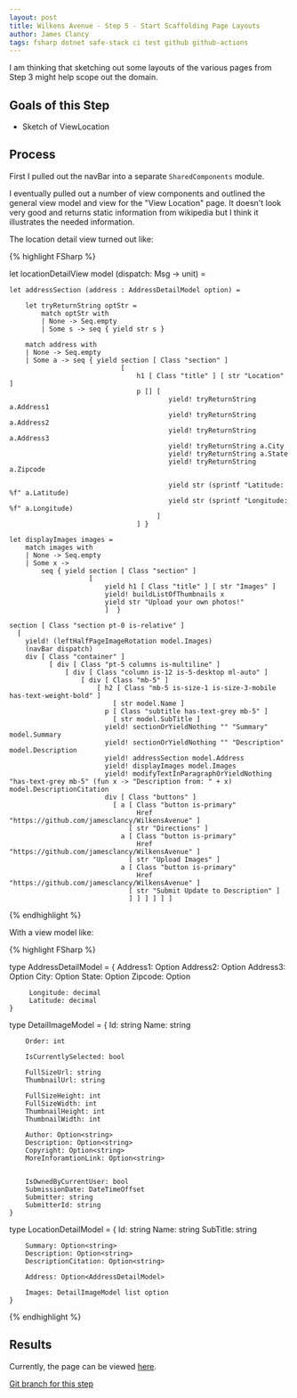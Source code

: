 ```yaml
---
layout: post
title: Wilkens Avenue - Step 5 - Start Scaffolding Page Layouts
author: James Clancy
tags: fsharp dotnet safe-stack ci test github github-actions
---
```


I am thinking that sketching out some layouts of the various pages from Step 3 might help scope out the domain.


## Goals of this Step
* Sketch of ViewLocation

## Process

First I pulled out the navBar into a separate `SharedComponents` module.

I eventually pulled out a number of view components and outlined the general view model and view for the "View Location" page. It doesn't look very good and returns static information from wikipedia but I think it illustrates the needed information. 

The location detail view turned out like:

{% highlight FSharp %}

let locationDetailView model (dispatch: Msg -> unit) =

    let addressSection (address : AddressDetailModel option) =

        let tryReturnString optStr =
            match optStr with
            | None -> Seq.empty
            | Some s -> seq { yield str s }

        match address with
        | None -> Seq.empty
        | Some a -> seq { yield section [ Class "section" ]
                                [
                                    h1 [ Class "title" ] [ str "Location" ]
                                    p [] [
                                            yield! tryReturnString a.Address1
                                            yield! tryReturnString a.Address2
                                            yield! tryReturnString a.Address3
                                            yield! tryReturnString a.City
                                            yield! tryReturnString a.State
                                            yield! tryReturnString a.Zipcode

                                            yield str (sprintf "Latitude: %f" a.Latitude)
                                            yield str (sprintf "Longitude: %f" a.Longitude)
                                         ]
                                    ] }
            
    let displayImages images =
        match images with
        | None -> Seq.empty
        | Some x ->
            seq { yield section [ Class "section" ]
                        [
                            yield h1 [ Class "title" ] [ str "Images" ]
                            yield! buildListOfThumbnails x
                            yield str "Upload your own photos!"
                            ]  }

    section [ Class "section pt-0 is-relative" ]
      [
        yield! (leftHalfPageImageRotation model.Images)
        (navBar dispatch)
        div [ Class "container" ]
              [ div [ Class "pt-5 columns is-multiline" ]
                  [ div [ Class "column is-12 is-5-desktop ml-auto" ]
                      [ div [ Class "mb-5" ]
                          [ h2 [ Class "mb-5 is-size-1 is-size-3-mobile has-text-weight-bold" ]
                              [ str model.Name ]
                            p [ Class "subtitle has-text-grey mb-5" ]
                              [ str model.SubTitle ]
                            yield! sectionOrYieldNothing "" "Summary" model.Summary
                            yield! sectionOrYieldNothing "" "Description" model.Description
                            yield! addressSection model.Address
                            yield! displayImages model.Images
                            yield! modifyTextInParagraphOrYieldNothing "has-text-grey mb-5" (fun x -> "Description from: " + x) model.DescriptionCitation
                            div [ Class "buttons" ]
                              [ a [ Class "button is-primary"
                                    Href "https://github.com/jamesclancy/WilkensAvenue" ]
                                  [ str "Directions" ]
                                a [ Class "button is-primary"
                                    Href "https://github.com/jamesclancy/WilkensAvenue" ]
                                  [ str "Upload Images" ]
                                a [ Class "button is-primary"
                                    Href "https://github.com/jamesclancy/WilkensAvenue" ]
                                  [ str "Submit Update to Description" ]
                                  ] ] ] ] ] ]


{% endhighlight %}

With a view model like:

{% highlight FSharp %}

type AddressDetailModel =
    {
         Address1: Option<string>
         Address2: Option<string>
         Address3: Option<string>
         City: Option<string>
         State: Option<string>
         Zipcode: Option<string>

         Longitude: decimal
         Latitude: decimal  
    }

type DetailImageModel =
    {
        Id: string
        Name: string

        Order: int

        IsCurrentlySelected: bool

        FullSizeUrl: string
        ThumbnailUrl: string

        FullSizeHeight: int
        FullSizeWidth: int
        ThumbnailHeight: int
        ThumbnailWidth: int

        Author: Option<string>
        Description: Option<string>
        Copyright: Option<string>
        MoreInforamtionLink: Option<string>


        IsOwnedByCurrentUser: bool
        SubmissionDate: DateTimeOffset
        Submitter: string
        SubmitterId: string
    }

type LocationDetailModel =
    {
        Id: string
        Name: string
        SubTitle: string

        Summary: Option<string>
        Description: Option<string>
        DescriptionCitation: Option<string>

        Address: Option<AddressDetailModel>

        Images: DetailImageModel list option
    }  

{% endhighlight %}


## Results

Currently, the page can be viewed [here](https://wilkens-avenue.herokuapp.com/#/viewlocation/sdf).



[Git branch for this step](https://github.com/jamesclancy/WilkensAvenue/tree/step-5)